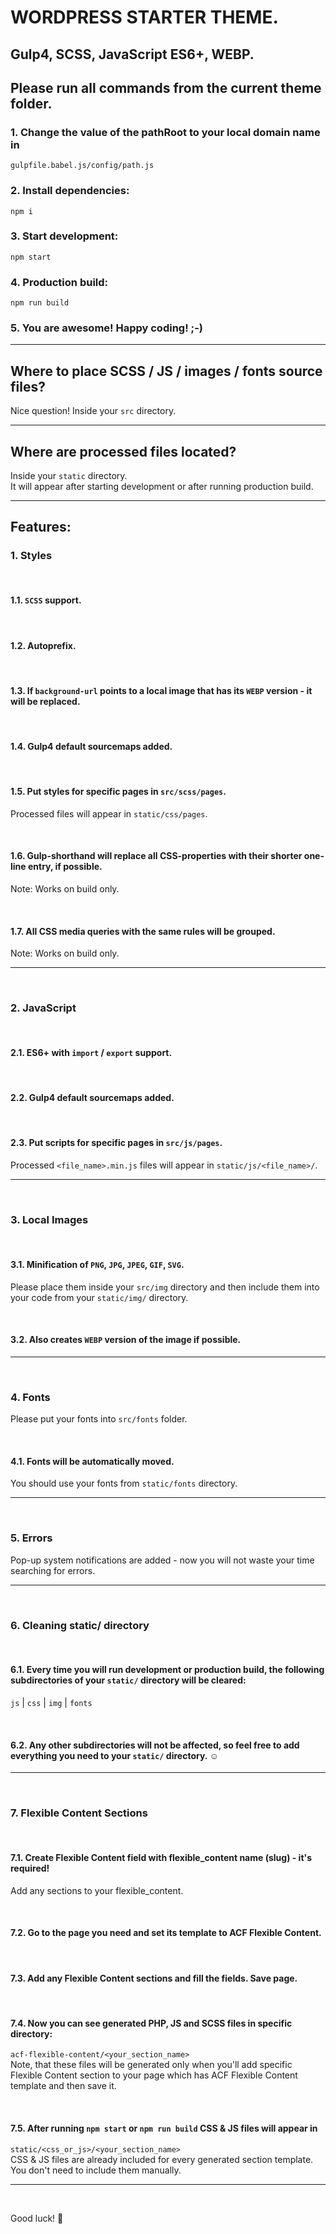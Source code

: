 # WORDPRESS STARTER THEME.
## Gulp4, SCSS, JavaScript ES6+, WEBP.

## Please run all commands from the current theme folder.

### 1. Change the value of the pathRoot to your local domain name in
`gulpfile.babel.js/config/path.js`

### 2. Install dependencies:
`npm i`

### 3. Start development:
`npm start`

### 4. Production build:
`npm run build`

### 5. You are awesome! Happy coding! ;-)
<hr />

## Where to place SCSS / JS / images / fonts source files?
Nice question! Inside your `src` directory.
<hr />

## Where are processed files located?
Inside your `static` directory.<br />
It will appear after starting development or after running production build.
<hr />

## Features:

### 1. Styles

<br />

#### 1.1. `SCSS` support.

<br />

#### 1.2. Autoprefix.

<br />

#### 1.3. If `background-url` points to a local image that has its `WEBP` version - it will be replaced.

<br />

#### 1.4. Gulp4 default sourcemaps added.

<br />

#### 1.5. Put styles for specific pages in `src/scss/pages`.<br />
Processed files will appear in `static/css/pages`.

<br />

#### 1.6. Gulp-shorthand will replace all CSS-properties with their shorter one-line entry, if possible.<br />
Note: Works on build only.

<br />

#### 1.7. All CSS media queries with the same rules will be grouped.<br />
Note: Works on build only.

<hr />
<br />

### 2. JavaScript

<br />

#### 2.1. ES6+ with `import` / `export` support.

<br />

#### 2.2. Gulp4 default sourcemaps added.

<br />

#### 2.3. Put scripts for specific pages in `src/js/pages`.<br />
Processed `<file_name>.min.js` files will appear in `static/js/<file_name>/`.

<hr />
<br />

### 3. Local Images

<br />

#### 3.1. Minification of `PNG`, `JPG`, `JPEG`, `GIF`, `SVG`.
Please place them inside your `src/img` directory and then include them into your code from your `static/img/` directory.

<br />


#### 3.2. Also creates `WEBP` version of the image if possible.

<hr />
<br />

### 4. Fonts
Please put your fonts into `src/fonts` folder.

<br />

#### 4.1. Fonts will be automatically moved.
You should use your fonts from `static/fonts` directory.

<hr />
<br />

### 5. Errors
Pop-up system notifications are added - now you will not waste your time searching for errors.

<hr />
<br />

### 6. Cleaning static/ directory

<br />

#### 6.1. Every time you will run development or production build, the following subdirectories of your `static/` directory will be cleared:
`js` | `css` | `img` | `fonts`

<br />

#### 6.2. Any other subdirectories will not be affected, so feel free to add everything you need to your `static/` directory. :relaxed:

<hr />
<br />

### 7. Flexible Content Sections

<br />

#### 7.1. Create Flexible Content field with flexible_content name (slug) - it's required!
Add any sections to your flexible_content.

<br />

#### 7.2. Go to the page you need and set its template to ACF Flexible Content.

<br />

#### 7.3. Add any Flexible Content sections and fill the fields. Save page.

<br />

#### 7.4. Now you can see generated PHP, JS and SCSS files in specific directory:
`acf-flexible-content/<your_section_name>`<br />
Note, that these files will be generated only when you'll add specific Flexible Content section to your page which has ACF Flexible Content template and then save it.

<br />

#### 7.5. After running `npm start` or `npm run build` CSS & JS files will appear in
`static/<css_or_js>/<your_section_name>`<br />
CSS & JS files are already included for every generated section template. You don't need to include them manually.

<hr />
<br />

Good luck! :muscle:
